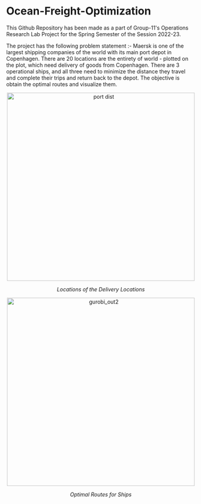 # Ocean-Freight-Optimization
This Github Repository has been made as a part of Group-11's Operations Research Lab Project for the Spring Semester of the Session 2022-23.


The project has the following problem statement :-
Maersk is one of the largest shipping companies of the world with its main port depot in Copenhagen. There are 20 locations are the entirety of world - plotted on the plot, which need delivery of goods from Copenhagen. There are 3 operational ships, and all three need to minimize the distance they travel and complete their trips and return back to the depot. The objective is obtain the optimal routes and visualize them.
<p align="center">
<img width="500" alt="port dist" src="https://github.com/Vedantpalit/Ocean-Freight-Optimization/assets/102275067/900a7314-68df-4931-bec5-2ee5adaf21c4">
</p>
<p align="center">
<i>Locations of the Delivery Locations</i>
</p>
<p align="center">
<img width="500" alt="gurobi_out2" src="https://github.com/Vedantpalit/Ocean-Freight-Optimization/assets/102275067/375ed5c9-54fb-405d-bb47-a29319ec1847">
</p>
<p align="center">
<i>Optimal Routes for Ships</i>
</p>
